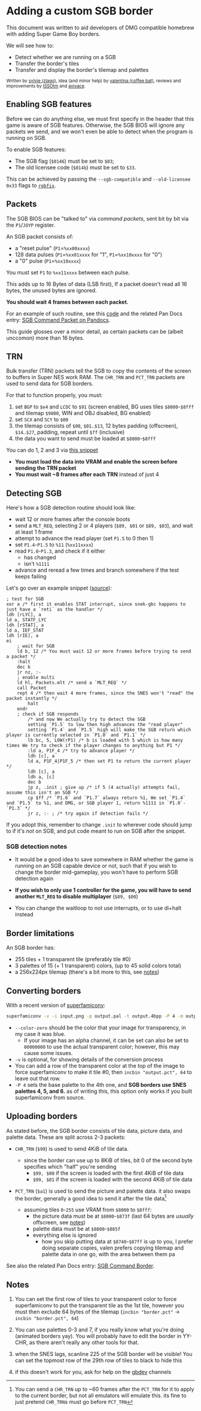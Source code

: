 # Adding a custom SGB border

This document was written to aid developers of DMG compatible homebrew with adding Super Game Boy borders.

We will see how to:

- Detect whether we are running on a SGB
- Transfer the border's tiles
- Transfer and display the border's tilemap and palettes

<small>

Written by [sylvie (zlago)](https://zlago.github.io/me/), idea (and minor help) by [valentina (coffee bat)](https://coffeebat.neocities.org/), reviews and improvements by [ISSOtm](https://eldred.fr) and [avivace](https://github.com/avivace).

</small>

## Enabling SGB features

Before we can do anything else, we must first specify in the header that this game is aware of SGB features.
Otherwise, the SGB BIOS will ignore any packets we send, and we won't even be able to detect when the program is running on SGB.

To enable SGB features:

- The SGB flag (`$0146`) must be set to `$03`;
- The old licensee code (`$014b`) must be set to `$33`.

This can be achieved by passing the `--sgb-compatible` and `--old-licensee 0x33` flags to [`rgbfix`](https://rgbds.gbdev.io/docs/rgbgfx.1).

## Packets

The SGB BIOS can be "talked to" via *command packets*, sent bit by bit via the `P1`/`JOYP` register.

An SGB packet consists of:

- a "reset pulse" (`P1`=`%xx00xxxx`)
- 128 data pulses (`P1`=`%xx01xxxx` for "1", `P1`=`%xx10xxxx` for "0")
- a "0" pulse (`P1`=`%xx10xxxx`)

You must set `P1` to `%xx11xxxx` between each pulse.

This adds up to 16 Bytes of data (LSB first), If a packet doesn't read all 16 bytes, the unused bytes are ignored.

**You should wait 4 frames between each packet.**

For an example of such routine, see this [code](https://github.com/zlago/violence-gbc/blob/11cfdb6ee8a35e042fa9712484d814e0961cea7c/src/sub.sm83#L413-L463) and the related Pan Docs entry: [SGB Command Packet on Pandocs](https://gbdev.io/pandocs/SGB_Command_Packet.html).

This guide glosses over a minor detail, as certain packets can be (albeit unccomon) more than 16 bytes.

## TRN

Bulk transfer (TRN) packets tell the SGB to copy the contents of the screen to buffers in Super NES work RAM. The `CHR_TRN` and `PCT_TRN` packets are used to send data for SGB borders.

For that to function properly, you must:

1. set `BGP` to `$e4` and `LCDC` to `$91` (screen enabled, BG uses tiles `$8000`-`$8fff` and tilemap `$9800`, WIN and OBJ disabled, BG enabled)
2. set `SCX` and `SCY` to `$00`
3. the tilemap consists of `$00`, `$01`..`$13`, 12 bytes padding (offscreen), `$14`..`$27`, padding, repeat until `$ff` (inclusive)
4. the data you want to send must be loaded at `$8000`-`$8fff`

You can do 1, 2 and 3 via [this snippet](https://github.com/zlago/snek-gbc/blob/baef0369f57d2b0d58316cb1c28c6cc22475a6c9/code/init.sm83#L208-L230)

- **You must load the data into VRAM and enable the screen before sending the TRN packet**
- **You must wait ~8 frames after each TRN** instead of just 4

## Detecting SGB

Here's how a SGB detection routine should look like:

- wait 12 or more frames after the console boots
- send a `MLT_REQ`, selecting 2 or 4 players (`$89, $01` or `$89, $03`), and wait at least 1 frame
- attempt to advance the read player (set `P1.5` to 0 then 1)
- set `P1.4`-`P1.5` to `%11` (`%xx11xxxx`)
- read `P1.0`-`P1.3`, and check if it either
	* has changed
	* isn't `%1111`
- advance and reread a few times and branch somewhere if the test keeps failing

Let's go over an example snippet ([source](https://github.com/zlago/snek-gbc/blob/baef0369f57d2b0d58316cb1c28c6cc22475a6c9/code/init.sm83#L167-L196)):

```sm83asm
; test for SGB
xor a /* first it enables STAT interrupt, since snek-gbc happens to just have a `reti` as the handler */
ldh [rLYC], a
ld a, STATF_LYC
ldh [rSTAT], a
ld a, IEF_STAT
ldh [rIE], a
ei
	; wait for SGB
	ld b, 12 /* You must wait 12 or more frames before trying to send a packet */
	:halt
	dec b
	jr nz, :-
	; enable multi
	ld hl, Packets.mlt /* send a `MLT_REQ` */
	call Packet
	rept 4 /* then wait 4 more frames, since the SNES won't "read" the packet instantly */
		halt
	endr
	; check if SGB responds
		/* and now We actually try to detect the SGB
		setting `P1.5` to low then high advances the "read player"
		setting `P1.4` and `P1.5` high will make the SGB return which player is currently selected in `P1.0` and `P1.1` */
		lb bc, 5, LOW(rP1) /* b is loaded with 5 which is how many times We try to check if the player changes to anything but P1 */
		:ld a, P1F_4 /* try to advance player */
		ldh [c], a
		ld a, P1F_4|P1F_5 /* then set P1 to return the current player */
		ldh [c], a
		ldh a, [c]
		dec b
		jp z, .init ; give up /* if 5 (4 actually) attempts fail, assume this isn't an SGB */
		cp $ff /* `P1.6` and `P1.7` always return %1, We set `P1.4` and `P1.5` to %1, and DMG, or SGB player 1, return %1111 in `P1.0`-`P1.3` */
		jr z, :- ; /* try again if detection fails */
```

If you adopt this, remember to change `.init` to wherever code should jump to if it's _not_ on SGB, and put code meant to run on SGB after the snippet.

### SGB detection notes

- It would be a good idea to save somewhere in RAM whether the game is running on an SGB capable device or not, such that if you wish to change the border mid-gameplay, you won't have to perform SGB detection again

- **If you wish to only use 1 controller for the game, you will have to send another `MLT_REQ` to disable multiplayer** (`$89, $00`)

- You can change the waitloop to not use interrupts, or to use di+halt instead

## Border limitations

An SGB border has:

- 255 tiles + 1 transparent tile (preferably tile #0)
- 3 palettes of 15 (+ 1 transparent) colors, (up to 45 solid colors total)
- a 256x224px tilemap (there's a bit more to this, see [notes](#notes))

## Converting borders

With a recent version of [superfamiconv](https://github.com/Optiroc/SuperFamiconv):

```sh
superfamiconv -v -i input.png -p output.pal -t output.4bpp -P 4 -m output.pct -M snes --color-zero 0000ff -B 4
```

- `--color-zero` should be the color that your image for transparency, in my case it was blue.
	* If your image has an alpha channel, it can be set can also be set to `00000000` to use the actual transparent color; however, this may cause some issues.
- `-v` is optional, for showing details of the conversion process
- You can add a row of the transparent color at the top of the image to force superfamiconv to make it tile #0, then `incbin "output.pct", 64` to leave out that row.
- `-P 4` sets the base palette to the 4th one, and **SGB borders use SNES palettes 4, 5, and 6.** as of writing this, this option only works if you built superfamiconv from source.

## Uploading borders

As stated before, the SGB border consists of tile data, picture data, and palette data. These are split across 2-3 packets:

- `CHR_TRN` (`$99`) is used to send 4KiB of tile data.

	* since the border can use up to 8KiB of tiles, bit 0 of the second byte specifies which "half" you're sending
		- `$99, $00` if the screen is loaded with the first 4KiB of tile data
		- `$99, $01` if the screen is loaded with the second 4KiB of tile data

- `PCT_TRN` (`$a1`) is used to send the picture and palette data. it also swaps the border, generally a good idea to send it after the tile data[^1]

	* assuming tiles `0`-`255` use VRAM from `$8000` to `$8fff`:
		- the picture data must be at `$8000`-`$873f` (last 64 bytes are _usually_ offscreen, see [notes](#notes))
		- palette data must be at `$8800`-`$885f`
		- everything else is ignored
			* how you skip putting data at `$8740`-`$87ff` is up to you, I prefer doing separate copies, valen prefers copying tilemap and palette data in one go, with the area between them pa

See also the related Pan Docs entry: [SGB Command Border](https://gbdev.io/pandocs/SGB_Command_Border.html).

[^1]: You can send a `CHR_TRN` up to \~60 frames after the `PCT_TRN` for it to apply to the current border, but not all emulators will emulate this. its fine to just pretend `CHR_TRN`s must go before `PCT_TRN`

## Notes

1. You can set the first row of tiles to your transparent color to force superfamiconv to put the transparent tile as the 1st tile, however you must then exclude 64 bytes of the tilemap (`incbin "border.pct"` -> `incbin "border.pct", 64`)

2. You can use palettes 0-3 and 7, if you really know what you're doing (animated borders yay). You will probably have to edit the border in YY-CHR, as there aren't really any other tools for that.

3. when the SNES lags, scanline 225 of the SGB border will be visible! You can set the topmost row of the 29th row of tiles to black to hide this

4. if this doesn't work for you, ask for help on the [gbdev](https://gbdev.io/chat.html) channels
